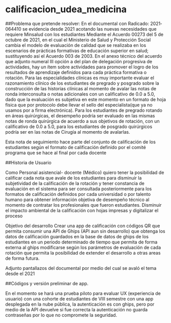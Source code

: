 # calificacion_udea_medicina

##Problema que pretende resolver: 
En el documental con Radicado: 2021‐064410 se evidencia desde 2021 acotando las nuevas necesidades que requiere Minsalud con los estudiantes Mediante el Acuerdo 00273 del 5 de octubre de 2021,  en el cual el Ministerio de Salud y Protección Social cambia el modelo de evaluación de calidad que se realizaba en los escenarios de prácticas formativas de educación superior en salud; sustituyendo así el Acuerdo 003 de 2003.
En el anexo técnico del acuerdo que adjunto numeral III opción a del plan de delegación progresiva de actividades, hay un ítem sobre actividades para promover el logro de los resultados de aprendizaje definidos para cada práctica formativa o rotación. Para las especialidades clínicas es muy importante evaluar el razonamiento clínico de los estudiantes de pregrado y posgrado sobre la construcción de las historias clínicas al momento de avalar las notas de ronda interconsulta o notas adicionales con un calificativo de 0.0 a 5.0, dado que la evaluación es subjetiva en este momento en un formato de hoja física que por protocolo debe llevar el sello del especialista(que ya no usamos por a firma electrónica).
Para los estudiantes de pregrado rotando en áreas quirúrgicas, el desempeño podría ser evaluado en las mismas notas de ronda quirúrgica de acuerdo a sus objetivos de rotación, con un calificativo de 0.0 a 5.0, para los estudiantes de posgrado quirúrgicos podría ser en las notas de Cirugía al momento de avalarlas.

Esta nota de seguimiento hace parte del conjunto de calificación de los estudiantes según el formato de calificación definido por el comité programa que se hace al final por cada docente



##Historia de Usuario

Como Personal asistencial- docente (Médico) quiero tener la posibilidad de calificar cada nota que avale de los estudiantes para disminuir la subjetividad de la calificación de la rotación y tener constancia de evaluación en el sistema para ser consultada posteriormente para los formatos de calificación definidos por cada universidad o por talento humano para obtener información objetiva de desempeño técnico al momento de contratar los profesionales que fueron estudiantes. Disminuir el impacto ambiental de la calificación con hojas impresas y digitalizar el proceso

Objetivo del desarrollo 
Crear una app de calificación con códigos QR que permita consumir una API de Ghips (API aun sin desarrollo) que obtenga los datos de calificación guardados en la base de datos de ghips de los estudiantes en un periodo determinado de tiempo que permita de forma externa al ghips modificarse según los parámetros de evaluación de cada rotación que permita la posibilidad de extender el desarrollo a otras areas de forma futura.

Adjunto pantallazos del documental por medio del cual se avaló el tema desde el 2021



##Códigos y versión preliminar de app.

En el momento se hará una prueba piloto para evaluar UX (experiencia de usuario) con una cohorte de estudiantes de VIII semestre con una app desplegada en la nube pública, la autenticación es con ghips, pero por medio de la API devuelve si fue correcta la autenticación no guarda contraseñas por lo que no compromete la seguridad.

